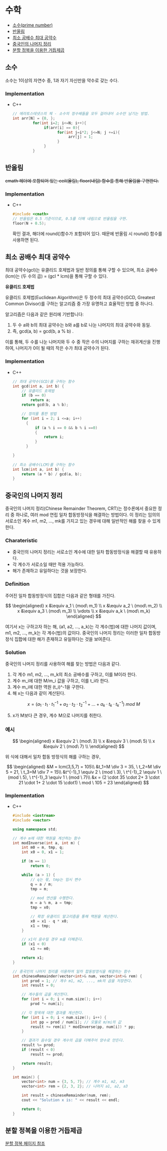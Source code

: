 # 수학
+ [소수(prime number)](#소수)
+ [반올림](#반올림)
+ [최소 공배수 최대 공약수](#최소-공배수-최대-공약수)
+ [중국인의 나머지 정리](#중국인의-나머지-정리)
+ [분할 정복을 이용한 거듭제곱](#분할-정복을-이용한-거듭제곱)


## 소수
소수는 1이상의 자연수 중, 1과 자기 자신만을 약수로 갖는 수다.
### Implementation
+ C++
  ```c++
  // 에라토스테넷스의 체 - 소수의 정수배들을 모두 걸러내어 소수만 남기는 방법.
  int arr[N] = {0, };
           for(int i=2; i<=N; i++){
                if(arr[i] == 0){
                      for(int j=i*2; j<=N; j +=i){
                           arr[j] = 1;
                      }
                }
           }
  ```

## 반올림
~~cmath 헤더에 포함되어 있는 ceil(올림), floor(내림) 함수를 통해 반올림을 구현한다.~~
### Implementation
+ C++
  ```c++
  #include <cmath>
  // 반올림은 0.5 기준이므로, 0.5를 더해 내림으로 반올림을 구현.
  floor(N + 0.5);
   ```
  확인 결과, <cmath> 해더에 round()함수가 포함되어 있다. 때문에 반올림 시 round() 함수를 사용하면 된다.
  

## 최소 공배수 최대 공약수
최대 공약수(gcl)는 유클리드 호제법과 일반 정의를 통해 구할 수 있으며, 최소 공배수(lcm)는 (두 수의 곱) = (gcl * lcm)을 통해 구할 수 있다.

**유클리드 호제법**

유클리드 호제법(Euclidean Algorithm)은 두 정수의 최대 공약수(GCD, Greatest Common Divisor)를 구하는 알고리즘 중 가장 유명하고 효율적인 방법 중 하나다.

알고리즘은 다음과 같은 원리에 기반합니다:

1. 두 수 a와 b의 최대 공약수는 b와 a를 b로 나눈 나머지의 최대 공약수와 동일.
2. 즉, gcd(a, b) = gcd(b, a % b) .

이를 통해, 두 수를 나눈 나머지와 두 수 중 작은 수의 나머지를 구하는 재귀계산을 진행하여, 나머지가 0이 될 때의 작은 수가 최대 공약수가 된다.

### Implementation
+ C++
  ```c++
  // 최대 공약수(GCD)를 구하는 함수
  int gcd(int a, int b) {
      // 유클리드 호제법
      if (b == 0)
          return a;
      return gcd(b, a % b);

      // 정의를 통한 방법
      for (int i = 2; i <=a; i++)
    	{
    		if (a % i == 0 && b % i ==0)
    		{
      			return i;
    		}
    	}
  
  }
    
  // 최소 공배수(LCM)를 구하는 함수
  int lcm(int a, int b) {
      return (a * b) / gcd(a, b);
  }
  ```

## 중국인의 나머지 정리
중국인의 나머지 정리(Chinese Remainder Theorem, CRT)는 정수론에서 중요한 정리 중 하나로, 여러 mod 연립 일차 합동방정식을 해결하는 방법이다. 이 정리는 임의의 서로소인 계수 m1, m2, ..., mk를 가지고 있는 경우에 대해 일반적인 해를 찾을 수 있게 한다.

### Charateristic
+ 중국인의 나머지 정리는 서로소인 계수에 대한 일차 합동방정식을 해결할 때 유용하다.
+ 각 계수가 서로소일 때만 적용 가능하다.
+ 해가 존재하고 유일하다는 것을 보장한다.

### Definition
주어진 일차 합동방정식의 집합은 다음과 같은 형태를 가진다.

$$
\begin{aligned}
x &\equiv a_1 \ (mod\  m_1) \\ 
x &\equiv a_2 \ (mod\  m_2) \\
x &\equiv a_3 \ (mod\  m_3) \\
\vdots \\
x &\equiv a_k \ (mod\  m_k)
\end{aligned}
$$

여기서 x는 구하고자 하는 해, (a1, a2, ..., a_k)는 각 계수(법)에 대한 나머지 값이며, m1, m2, ..., m_k는 각 계수(법)의 값이다. 중국인의 나머지 정리는 이러한 일차 합동방정식 집합에 대한 해가 존재하고 유일하다는 것을 보여준다.

### Solution
중국인의 나머지 정리를 사용하여 해를 찾는 방법은 다음과 같다.
1. 각 계수 m1, m2, ..., m_k의 최소 공배수를 구하고, 이를 M이라 한다.
2. 계수 m_i에 대한 M/m_i 값을 구하고, 이를 t_i라 한다.
3. 계수 m_i에 대한 역원 (t_i)^-1을 구한다.
4. 해 x는 다음과 같이 계산된다.
   
$$ x = (a_1 \cdot t_1 \cdot t^{-1}_1+a_2 \cdot t_2 \cdot t^{-1}_2+ \dots + a_k \cdot t_k \cdot t^{-1}_k)\ mod \ M $$

5. x가 M보다 큰 경우, 계수 M으로 나머지를 취한다.

### 예시
$$
\begin{aligned}
x &\equiv 2 \ (mod\  3) \\ 
x &\equiv 3 \ (mod\  5) \\
x &\equiv 2 \ (mod\  7) \\
\end{aligned}
$$

위 식에 대해서 일차 합동 방정식의 해를 구하는 경우,

$$
\begin{aligned}
&M = lcm(3,5,7) = 105\\
&t_1=M \div 3 = 35, \ t_2=M \div 5 = 21, \ t_3=M \div 7 = 15\\
&t^{-1}_1 \equiv 2 \ (mod \ 3), \ t^{-1}_2 \equiv 1 \ (mod \ 5), \ t^{-1}_3 \equiv 1 \ (mod \ 7)\\
&x = (2 \cdot 35 \cdot 2+ 3 \cdot 21 \cdot 1+ 2 \cdot 15 \cdot1) \ mod \ 105 = 23
\end{aligned}
$$


### Implementation
+ C++
  ```c++
  #include <iostream>
  #include <vector>
  
  using namespace std;
  
  // 계수 m에 대한 역원을 계산하는 함수
  int modInverse(int a, int m) {
      int m0 = m, tmp, q;
      int x0 = 0, x1 = 1;
  
      if (m == 1)
          return 0;
  
      while (a > 1) {
          // q는 몫, tmp는 임시 변수
          q = a / m;
          tmp = m;
          
          // mod 연산을 수행한다.
          m = a % m, a = tmp;
          tmp = x0;
  
          // 확장 유클리드 알고리즘을 통해 역원을 계산한다.
          x0 = x1 - q * x0;
          x1 = tmp;
      }
  
      // x1이 음수일 경우 m을 더해준다.
      if (x1 < 0)
          x1 += m0;
  
      return x1;
  }
  
  // 중국인의 나머지 정리를 이용하여 일차 합동방정식을 해결하는 함수
  int chineseRemainder(vector<int>& num, vector<int>& rem) {
      int prod = 1; // 계수 m1, m2, ..., mk의 곱을 저장한다.
      int result = 0;
  
      // 계수들의 곱을 계산한다.
      for (int i = 0; i < num.size(); i++)
          prod *= num[i];
  
      // 각 항목에 대한 결과를 계산한다.
      for (int i = 0; i < num.size(); i++) {
          int pp = prod / num[i]; // 모듈로 m/mi의 값
          result += rem[i] * modInverse(pp, num[i]) * pp;
      }
  
      // 결과가 음수일 경우 계수의 곱을 더해주어 양수로 만든다.
      result %= prod;
      if (result < 0)
          result += prod;
  
      return result;
  }
  
  int main() {
      vector<int> num = {3, 5, 7}; // 계수 m1, m2, m3
      vector<int> rem = {2, 3, 2}; // 나머지 a1, a2, a3
  
      int result = chineseRemainder(num, rem);
      cout << "Solution x is: " << result << endl;
  
      return 0;
  }

  ```



## 분할 정복을 이용한 거듭제곱
[분할 정복 페이지 참조](https://github.com/dngus1683/codingTestStudy/tree/master/%EC%95%8C%EA%B3%A0%EB%A6%AC%EC%A6%98/%EB%B6%84%ED%95%A0%20%EC%A0%95%EB%B3%B5)
